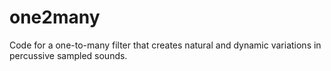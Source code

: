 # one2many
Code for a one-to-many filter that creates natural and dynamic variations in percussive sampled sounds.
